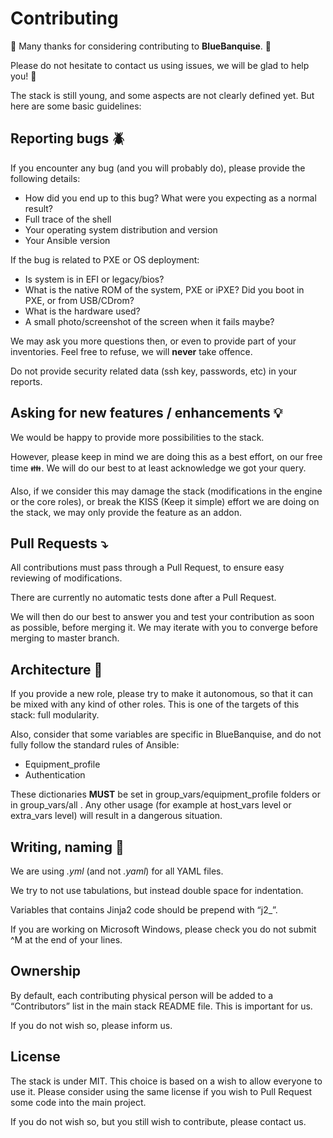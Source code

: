 # Contributing

:construction_worker: Many thanks for considering contributing to **BlueBanquise**. :construction_worker:

Please do not hesitate to contact us using issues, we will be glad to help you! :raising_hand:

The stack is still young, and some aspects are not clearly defined yet. But here are some basic guidelines:

## Reporting bugs :beetle:

If you encounter any bug (and you will probably do), please provide the following details:
* How did you end up to this bug? What were you expecting as a normal result?
* Full trace of the shell
* Your operating system distribution and version
* Your Ansible version

If the bug is related to PXE or OS deployment:
* Is system is in EFI or legacy/bios?
* What is the native ROM of the system, PXE or iPXE? Did you boot in PXE, or from USB/CDrom?
* What is the hardware used?
* A small photo/screenshot of the screen when it fails maybe?

We may ask you more questions then, or even to provide part of your inventories. Feel free to refuse, we will **never** take offence.

Do not provide security related data (ssh key, passwords, etc) in your reports.

## Asking for new features / enhancements :bulb:

We would be happy to provide more possibilities to the stack.

However, please keep in mind we are doing this as a best effort, on our free time :family:. We will do our best to at least acknowledge we got your query.

Also, if we consider this may damage the stack (modifications in the engine or the core roles), or break the KISS (Keep it simple) effort we are doing on the stack, we may only provide the feature as an addon.

## Pull Requests :arrow_heading_down:

All contributions must pass through a Pull Request, to ensure easy reviewing of modifications.

There are currently no automatic tests done after a Pull Request.

We will then do our best to answer you and test your contribution as soon as possible, before merging it. We may iterate with you to converge before merging to master branch.

## Architecture :octopus:

If you provide a new role, please try to make it autonomous, so that it can be mixed with any kind of other roles. This is one of the targets of this stack: full modularity.

Also, consider that some variables are specific in BlueBanquise, and do not fully follow the standard rules of Ansible:
* Equipment_profile
* Authentication

These dictionaries **MUST** be set in group_vars/equipment_profile folders or in group_vars/all . Any other usage (for example at host_vars level or extra_vars level) will result in a dangerous situation.

## Writing, naming :page_with_curl:

We are using *.yml* (and not *.yaml*) for all YAML files.

We try to not use tabulations, but instead double space for indentation.

Variables that contains Jinja2 code should be prepend with “j2_”.

If you are working on Microsoft Windows, please check you do not submit ^M at the end of your lines.

## Ownership

By default, each contributing physical person will be added to a “Contributors” list in the main stack README file. This is important for us.

If you do not wish so, please inform us.

## License

The stack is under MIT. This choice is based on a wish to allow everyone to use it. Please consider using the same license if you wish to Pull Request some code into the main project.

If you do not wish so, but you still wish to contribute, please contact us.





